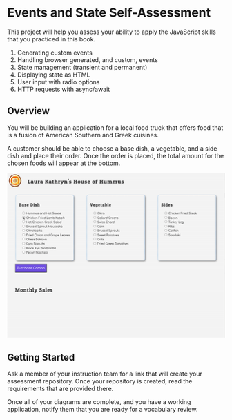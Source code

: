 # Events and State Self-Assessment

This project will help you assess your ability to apply the JavaScript skills that you practiced in this book.

1. Generating custom events
2. Handling browser generated, and custom, events
4. State management (transient and permanent)
5. Displaying state as HTML
6. User input with radio options
7. HTTP requests with async/await

## Overview

You will be building an application for a local food truck that offers food that is a fusion of American Southern and Greek cuisines.

A customer should be able to choose a base dish, a vegetable, and a side dish and place their order. Once the order is placed, the total amount for the chosen foods will appear at the bottom.

![](./images/book-4-assessment.gif)

## Getting Started

Ask a member of your instruction team for a link that will create your assessment repository. Once your repository is created, read the requirements that are provided there.

Once all of your diagrams are complete, and you have a working application, notify them that you are ready for a vocabulary review.
